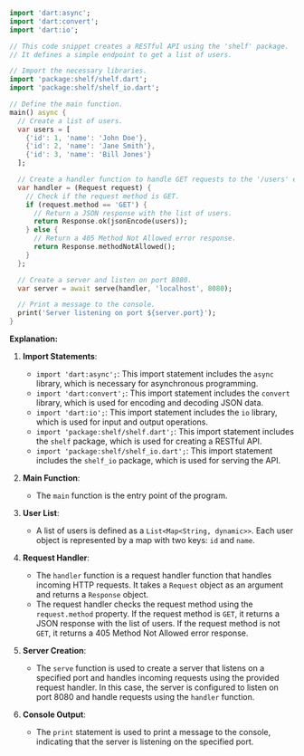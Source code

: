 ```dart
import 'dart:async';
import 'dart:convert';
import 'dart:io';

// This code snippet creates a RESTful API using the 'shelf' package.
// It defines a simple endpoint to get a list of users.

// Import the necessary libraries.
import 'package:shelf/shelf.dart';
import 'package:shelf/shelf_io.dart';

// Define the main function.
main() async {
  // Create a list of users.
  var users = [
    {'id': 1, 'name': 'John Doe'},
    {'id': 2, 'name': 'Jane Smith'},
    {'id': 3, 'name': 'Bill Jones'}
  ];

  // Create a handler function to handle GET requests to the '/users' endpoint.
  var handler = (Request request) {
    // Check if the request method is GET.
    if (request.method == 'GET') {
      // Return a JSON response with the list of users.
      return Response.ok(jsonEncode(users));
    } else {
      // Return a 405 Method Not Allowed error response.
      return Response.methodNotAllowed();
    }
  };

  // Create a server and listen on port 8080.
  var server = await serve(handler, 'localhost', 8080);

  // Print a message to the console.
  print('Server listening on port ${server.port}');
}
```

**Explanation:**

1. **Import Statements**:
   - `import 'dart:async';`: This import statement includes the `async` library, which is necessary for asynchronous programming.
   - `import 'dart:convert';`: This import statement includes the `convert` library, which is used for encoding and decoding JSON data.
   - `import 'dart:io';`: This import statement includes the `io` library, which is used for input and output operations.
   - `import 'package:shelf/shelf.dart';`: This import statement includes the `shelf` package, which is used for creating a RESTful API.
   - `import 'package:shelf/shelf_io.dart';`: This import statement includes the `shelf_io` package, which is used for serving the API.

2. **Main Function**:
   - The `main` function is the entry point of the program.

3. **User List**:
   - A list of users is defined as a `List<Map<String, dynamic>>`. Each user object is represented by a map with two keys: `id` and `name`.

4. **Request Handler**:
   - The `handler` function is a request handler function that handles incoming HTTP requests. It takes a `Request` object as an argument and returns a `Response` object.
   - The request handler checks the request method using the `request.method` property. If the request method is `GET`, it returns a JSON response with the list of users. If the request method is not `GET`, it returns a 405 Method Not Allowed error response.

5. **Server Creation**:
   - The `serve` function is used to create a server that listens on a specified port and handles incoming requests using the provided request handler. In this case, the server is configured to listen on port 8080 and handle requests using the `handler` function.

6. **Console Output**:
   - The `print` statement is used to print a message to the console, indicating that the server is listening on the specified port.